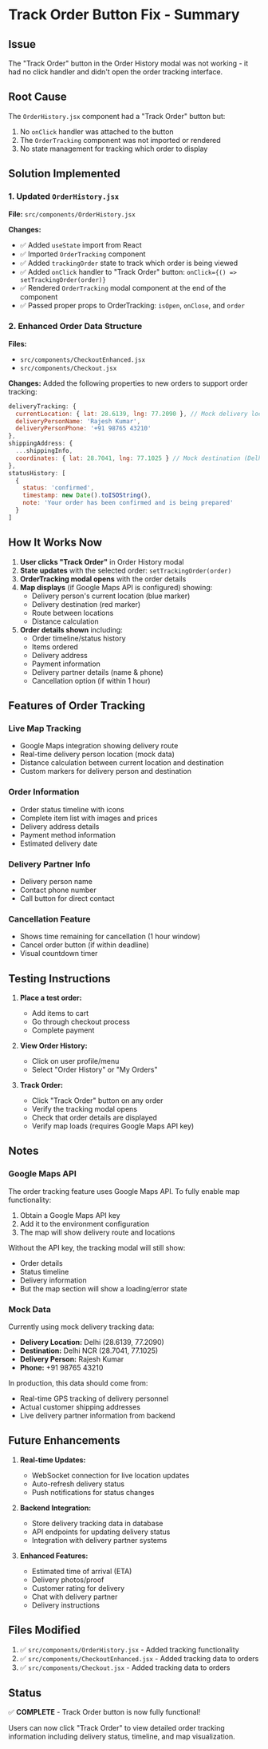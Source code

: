 # Track Order Button Fix - Summary

## Issue
The "Track Order" button in the Order History modal was not working - it had no click handler and didn't open the order tracking interface.

## Root Cause
The `OrderHistory.jsx` component had a "Track Order" button but:
1. No `onClick` handler was attached to the button
2. The `OrderTracking` component was not imported or rendered
3. No state management for tracking which order to display

## Solution Implemented

### 1. Updated `OrderHistory.jsx`
**File:** `src/components/OrderHistory.jsx`

**Changes:**
- ✅ Added `useState` import from React
- ✅ Imported `OrderTracking` component
- ✅ Added `trackingOrder` state to track which order is being viewed
- ✅ Added `onClick` handler to "Track Order" button: `onClick={() => setTrackingOrder(order)}`
- ✅ Rendered `OrderTracking` modal component at the end of the component
- ✅ Passed proper props to OrderTracking: `isOpen`, `onClose`, and `order`

### 2. Enhanced Order Data Structure
**Files:** 
- `src/components/CheckoutEnhanced.jsx`
- `src/components/Checkout.jsx`

**Changes:**
Added the following properties to new orders to support order tracking:

```javascript
deliveryTracking: {
  currentLocation: { lat: 28.6139, lng: 77.2090 }, // Mock delivery location (Delhi)
  deliveryPersonName: 'Rajesh Kumar',
  deliveryPersonPhone: '+91 98765 43210'
},
shippingAddress: {
  ...shippingInfo,
  coordinates: { lat: 28.7041, lng: 77.1025 } // Mock destination (Delhi NCR)
},
statusHistory: [
  {
    status: 'confirmed',
    timestamp: new Date().toISOString(),
    note: 'Your order has been confirmed and is being prepared'
  }
]
```

## How It Works Now

1. **User clicks "Track Order"** in Order History modal
2. **State updates** with the selected order: `setTrackingOrder(order)`
3. **OrderTracking modal opens** with the order details
4. **Map displays** (if Google Maps API is configured) showing:
   - Delivery person's current location (blue marker)
   - Delivery destination (red marker)
   - Route between locations
   - Distance calculation
5. **Order details shown** including:
   - Order timeline/status history
   - Items ordered
   - Delivery address
   - Payment information
   - Delivery partner details (name & phone)
   - Cancellation option (if within 1 hour)

## Features of Order Tracking

### Live Map Tracking
- Google Maps integration showing delivery route
- Real-time delivery person location (mock data)
- Distance calculation between current location and destination
- Custom markers for delivery person and destination

### Order Information
- Order status timeline with icons
- Complete item list with images and prices
- Delivery address details
- Payment method information
- Estimated delivery date

### Delivery Partner Info
- Delivery person name
- Contact phone number
- Call button for direct contact

### Cancellation Feature
- Shows time remaining for cancellation (1 hour window)
- Cancel order button (if within deadline)
- Visual countdown timer

## Testing Instructions

1. **Place a test order:**
   - Add items to cart
   - Go through checkout process
   - Complete payment

2. **View Order History:**
   - Click on user profile/menu
   - Select "Order History" or "My Orders"

3. **Track Order:**
   - Click "Track Order" button on any order
   - Verify the tracking modal opens
   - Check that order details are displayed
   - Verify map loads (requires Google Maps API key)

## Notes

### Google Maps API
The order tracking feature uses Google Maps API. To fully enable map functionality:
1. Obtain a Google Maps API key
2. Add it to the environment configuration
3. The map will show delivery route and locations

Without the API key, the tracking modal will still show:
- Order details
- Status timeline
- Delivery information
- But the map section will show a loading/error state

### Mock Data
Currently using mock delivery tracking data:
- **Delivery Location:** Delhi (28.6139, 77.2090)
- **Destination:** Delhi NCR (28.7041, 77.1025)
- **Delivery Person:** Rajesh Kumar
- **Phone:** +91 98765 43210

In production, this data should come from:
- Real-time GPS tracking of delivery personnel
- Actual customer shipping addresses
- Live delivery partner information from backend

## Future Enhancements

1. **Real-time Updates:**
   - WebSocket connection for live location updates
   - Auto-refresh delivery status
   - Push notifications for status changes

2. **Backend Integration:**
   - Store delivery tracking data in database
   - API endpoints for updating delivery status
   - Integration with delivery partner systems

3. **Enhanced Features:**
   - Estimated time of arrival (ETA)
   - Delivery photos/proof
   - Customer rating for delivery
   - Chat with delivery partner
   - Delivery instructions

## Files Modified

1. ✅ `src/components/OrderHistory.jsx` - Added tracking functionality
2. ✅ `src/components/CheckoutEnhanced.jsx` - Added tracking data to orders
3. ✅ `src/components/Checkout.jsx` - Added tracking data to orders

## Status
✅ **COMPLETE** - Track Order button is now fully functional!

Users can now click "Track Order" to view detailed order tracking information including delivery status, timeline, and map visualization.